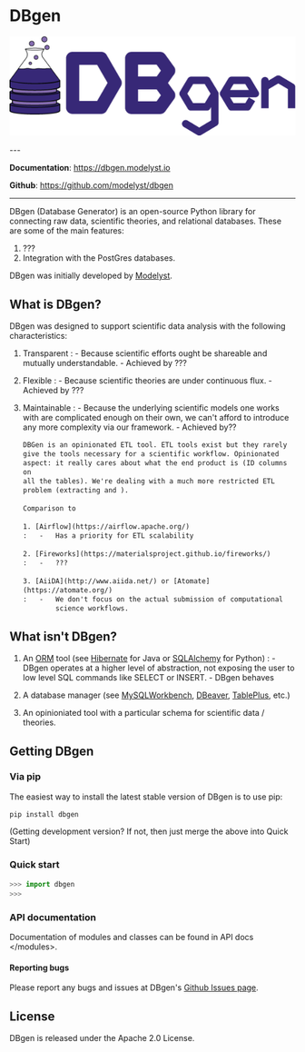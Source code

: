 # DBgen

<p align="center">
  <a href="https://dbgen.modelyst.io"><img src="img/dbgen_logo.png" alt="DBgen"></a>
</p>
---

**Documentation**: <a href="https://dbgen.modelyst.io" target="_blank">https://dbgen.modelyst.io</a>

**Github**: <a href="https://github.com/modelyst/dbgen" target="_blank">https://github.com/modelyst/dbgen</a>

---

DBgen (Database Generator) is an open-source Python library for
connecting raw data, scientific theories, and relational databases.
These are some of the main features:

1.  ???
2.  Integration with the PostGres databases.

DBgen was initially developed by [Modelyst](https://www.modelyst.io/).

## What is DBgen?

DBgen was designed to support scientific data analysis with the following
characteristics:

1.  Transparent
    : - Because scientific efforts ought be shareable and mutually
    understandable. - Achieved by ???

2.  Flexible
    : - Because scientific theories are under continuous flux. - Achieved by ???

3.  Maintainable
    : - Because the underlying scientific models one works with are
    complicated enough on their own, we can't afford to introduce
    any more complexity via our framework. - Achieved by??

        DBGen is an opinionated ETL tool. ETL tools exist but they rarely
        give the tools necessary for a scientific workflow. Opinionated
        aspect: it really cares about what the end product is (ID columns on
        all the tables). We're dealing with a much more restricted ETL
        problem (extracting and ).

        Comparison to

        1. [Airflow](https://airflow.apache.org/)
        :   -   Has a priority for ETL scalability

        2. [Fireworks](https://materialsproject.github.io/fireworks/)
        :   -   ???

        3. [AiiDA](http://www.aiida.net/) or [Atomate](https://atomate.org/)
        :   -   We don't focus on the actual submission of computational
                science workflows.

## What isn't DBgen?

1. An [ORM](https://en.wikipedia.org/wiki/Object-relational_mapping) tool (see [Hibernate](http://hibernate.org/orm/) for Java or [SQLAlchemy](https://www.sqlalchemy.org/) for Python)
   : - DBgen operates at a higher level of abstraction, not exposing
   the user to low level SQL commands like SELECT or INSERT. - DBgen behaves

2. A database manager (see
   [MySQLWorkbench](https://www.mysql.com/products/workbench/),
   [DBeaver](https://dbeaver.io/), [TablePlus](https://tableplus.com/),
   etc.)
3. An opinioniated tool with a particular schema for scientific data /
   theories.

## Getting DBgen

### Via pip

The easiest way to install the latest stable version of DBgen is to use
pip:

    pip install dbgen

(Getting development version? If not, then just merge the above into
Quick Start)

### Quick start

```Python
>>> import dbgen
>>>
```

### API documentation

Documentation of modules and classes can be found in
API docs \</modules\>.

#### Reporting bugs

Please report any bugs and issues at DBgen's [Github Issues
page](https://github.com/modelyst/dbgen/issues).

## License

DBgen is released under the Apache 2.0 License.
